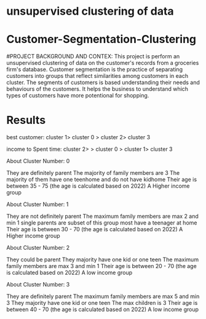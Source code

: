 # unsupervised clustering of data 
# Customer-Segmentation-Clustering
#PROJECT BACKGROUND AND CONTEX:
This project is perform an unsupervised clustering of data on the customer's records from a groceries firm's database. Customer segmentation is the practice of separating customers into groups that reflect similarities among customers in each cluster. The segments of customers is based understanding their needs and behaviours of the customers. It helps the business to understand which types of customers have more potentional for shopping.
# Results
best customer: cluster 1> cluster 0 > cluster 2> cluster 3

income to Spent time: cluster 2> > cluster 0 > cluster 1> cluster 3

About Cluster Number: 0

They are definitely parent
The majority of family members are 3
The majority of them have one teenhome and do not have kidhome
Their age is between 35 - 75 (the age is calculated based on 2022)
A Higher income group

About Cluster Number: 1

They are not definitely parent
The maximum family members are max 2 and min 1
single parents are subset of this group
most have a teenager at home
Their age is between 30 - 70 (the age is calculated based on 2022)
A Higher income group

About Cluster Number: 2

They could be parent
They majority have one kid or one teen
The maximum family members are max 3 and min 1
Their age is between 20 - 70 (the age is calculated based on 2022)
A low income group

About Cluster Number: 3

They are definitely parent
The maximum family members are max 5 and min 3
They majority have one kid or one teen
The max children is 3
Their age is between 40 - 70 (the age is calculated based on 2022)
A low income group
